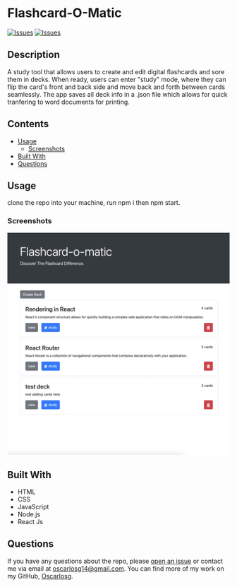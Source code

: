 # Flashcard-O-Matic
[![Issues](https://img.shields.io/github/issues/Oscarlosg/Flashcard-O-Matic)](https://github.com/Oscarlosg/Flashcard-O-Matic/issues) [![Issues](https://img.shields.io/github/contributors/Oscarlosg/Flashcard-O-Matic)](https://github.com/Oscarlosg/Flashcard-O-Matic/graphs/contributors) 
## Description
A study tool that allows users to create and edit digital flashcards and sore them in decks. When ready, users can enter "study" mode, where they can flip the card's front and back side and move back and forth between cards seamlessly. The app saves all deck info in a .json file which allows for quick tranfering to word documents for printing. 
## Contents
* [Usage](#usage)
   * [Screenshots](#screenshots)
* [Built With](#built-with)
* [Questions](#questions)

## Usage
clone the repo into your machine, run npm i then npm start.  
  
### Screenshots
![Main screenshot](Assets/flashcard-o-matic.png)

## Built With

* HTML
* CSS
* JavaScript
* Node.js
* React Js
  
## Questions
If you have any questions about the repo, please [open an issue](https://github.com/Oscarlosg/Flashcard-O-Matic/issues) or contact me via email at oscarlosg14@gmail.com. You can find more of my work on my GitHub, [Oscarlosg](https://github.com/Oscarlosg/).
  
